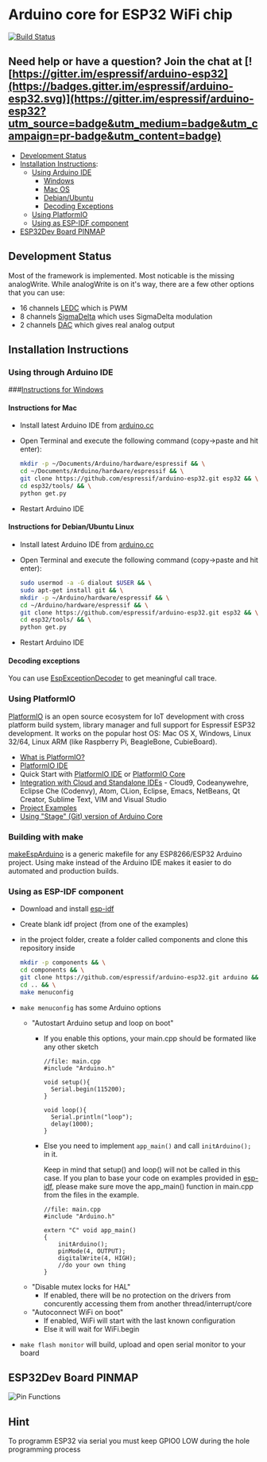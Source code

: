 # Arduino core for ESP32 WiFi chip

[![Build Status](https://travis-ci.org/espressif/arduino-esp32.svg?branch=master)](https://travis-ci.org/espressif/arduino-esp32)

## Need help or have a question? Join the chat at [![https://gitter.im/espressif/arduino-esp32](https://badges.gitter.im/espressif/arduino-esp32.svg)](https://gitter.im/espressif/arduino-esp32?utm_source=badge&utm_medium=badge&utm_campaign=pr-badge&utm_content=badge)

- [Development Status](#development-status)
- [Installation Instructions](#installation-instructions):
  + [Using Arduino IDE](#using-through-arduino-ide)
    + [Windows](https://github.com/espressif/arduino-esp32/blob/master/doc/windows.md)
    + [Mac OS](#instructions-for-mac)
    + [Debian/Ubuntu](#instructions-for-debianubuntu-linux)
    + [Decoding Exceptions](#decoding-exceptions)
  + [Using PlatformIO](#using-platformio)
  + [Using as ESP-IDF component](#using-as-esp-idf-component)
- [ESP32Dev Board PINMAP](#esp32dev-board-pinmap)

## Development Status
Most of the framework is implemented. Most noticable is the missing analogWrite. While analogWrite is on it's way, there are a few other options that you can use:
- 16 channels [LEDC](https://github.com/espressif/arduino-esp32/blob/master/cores/esp32/esp32-hal-ledc.h) which is PWM
- 8 channels [SigmaDelta](https://github.com/espressif/arduino-esp32/blob/master/cores/esp32/esp32-hal-sigmadelta.h) which uses SigmaDelta modulation
- 2 channels [DAC](https://github.com/espressif/arduino-esp32/blob/master/cores/esp32/esp32-hal-dac.h) which gives real analog output

## Installation Instructions

### Using through Arduino IDE

###[Instructions for Windows](doc/windows.md)

#### Instructions for Mac
- Install latest Arduino IDE from [arduino.cc](https://www.arduino.cc/en/Main/Software)
- Open Terminal and execute the following command (copy->paste and hit enter):

  ```bash
  mkdir -p ~/Documents/Arduino/hardware/espressif && \
  cd ~/Documents/Arduino/hardware/espressif && \
  git clone https://github.com/espressif/arduino-esp32.git esp32 && \
  cd esp32/tools/ && \
  python get.py
  ```
- Restart Arduino IDE

#### Instructions for Debian/Ubuntu Linux
- Install latest Arduino IDE from [arduino.cc](https://www.arduino.cc/en/Main/Software)
- Open Terminal and execute the following command (copy->paste and hit enter):

  ```bash
  sudo usermod -a -G dialout $USER && \
  sudo apt-get install git && \
  mkdir -p ~/Arduino/hardware/espressif && \
  cd ~/Arduino/hardware/espressif && \
  git clone https://github.com/espressif/arduino-esp32.git esp32 && \
  cd esp32/tools/ && \
  python get.py
  ```
- Restart Arduino IDE

#### Decoding exceptions

You can use [EspExceptionDecoder](https://github.com/me-no-dev/EspExceptionDecoder) to get meaningful call trace.

### Using PlatformIO

[PlatformIO](http://platformio.org) is an open source ecosystem for IoT
development with cross platform build system, library manager and full support
for Espressif ESP32 development. It works on the popular host OS: Mac OS X, Windows,
Linux 32/64, Linux ARM (like Raspberry Pi, BeagleBone, CubieBoard).

- [What is PlatformIO?](http://docs.platformio.org/page/what-is-platformio.html)
- [PlatformIO IDE](http://platformio.org/platformio-ide)
- Quick Start with [PlatformIO IDE](http://docs.platformio.org/page/ide/atom.html#quick-start) or [PlatformIO Core](http://docs.platformio.org/page/core.html)
- [Integration with Cloud and Standalone IDEs](http://docs.platformio.org/page/ide.html) -
  Cloud9, Codeanywehre, Eclipse Che (Codenvy), Atom, CLion, Eclipse, Emacs, NetBeans, Qt Creator, Sublime Text, VIM and Visual Studio
- [Project Examples](https://github.com/platformio/platform-espressif32/tree/develop/examples)
- [Using "Stage" (Git) version of Arduino Core](http://docs.platformio.org/page/platforms/espressif32.html#using-arduino-framework-with-staging-version)

### Building with make

[makeEspArduino](https://github.com/plerup/makeEspArduino) is a generic makefile for any ESP8266/ESP32 Arduino project.
Using make instead of the Arduino IDE makes it easier to do automated and production builds.

### Using as ESP-IDF component
- Download and install [esp-idf](https://github.com/espressif/esp-idf)
- Create blank idf project (from one of the examples)
- in the project folder, create a folder called components and clone this repository inside

    ```bash
    mkdir -p components && \
    cd components && \
    git clone https://github.com/espressif/arduino-esp32.git arduino && \
    cd .. && \
    make menuconfig
  ```
- ```make menuconfig``` has some Arduino options
    - "Autostart Arduino setup and loop on boot"
        - If you enable this options, your main.cpp should be formated like any other sketch

          ```arduino
          //file: main.cpp
          #include "Arduino.h"

          void setup(){
            Serial.begin(115200);
          }

          void loop(){
            Serial.println("loop");
            delay(1000);
          }
          ```

        - Else you need to implement ```app_main()``` and call ```initArduino();``` in it.

          Keep in mind that setup() and loop() will not be called in this case.
          If you plan to base your code on examples provided in [esp-idf](https://github.com/espressif/esp-idf/tree/master/examples), please make sure move the app_main() function in main.cpp from the files in the example.

          ```arduino
          //file: main.cpp
          #include "Arduino.h"

          extern "C" void app_main()
          {
              initArduino();
              pinMode(4, OUTPUT);
              digitalWrite(4, HIGH);
              //do your own thing
          }
          ```
    - "Disable mutex locks for HAL"
        - If enabled, there will be no protection on the drivers from concurently accessing them from another thread/interrupt/core
    - "Autoconnect WiFi on boot"
        - If enabled, WiFi will start with the last known configuration
        - Else it will wait for WiFi.begin
- ```make flash monitor``` will build, upload and open serial monitor to your board

## ESP32Dev Board PINMAP

![Pin Functions](doc/esp32_pinmap.png)

## Hint

To programm ESP32 via serial you must keep GPIO0 LOW during the hole programming process

